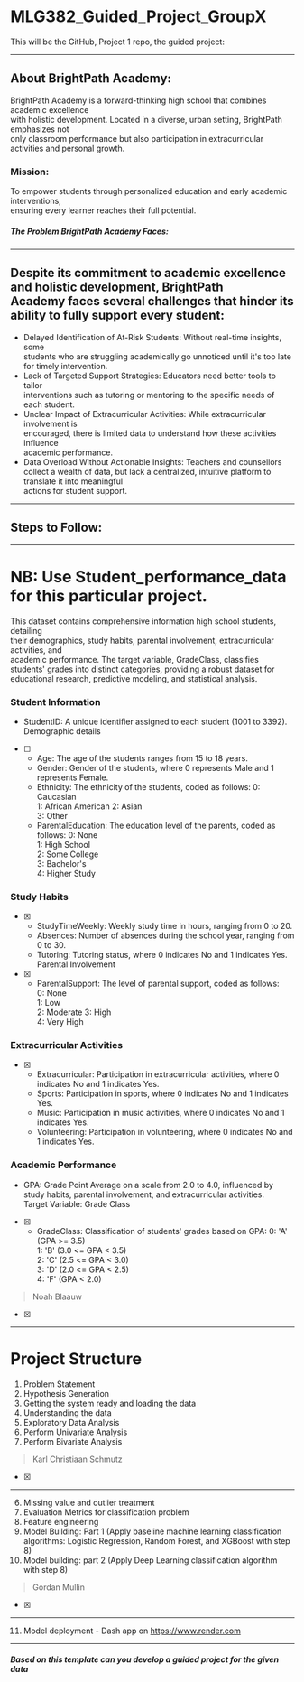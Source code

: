 # MLG382_Guided_Project_GroupX
This will be the GitHub, Project 1 repo, the guided project:

---------------------------------------------------------------------------------------------------------
## About BrightPath Academy: 
BrightPath Academy is a forward-thinking high school that combines academic excellence  
with holistic development. Located in a diverse, urban setting, BrightPath emphasizes not  
only classroom performance but also participation in extracurricular activities and personal 
growth. 

### Mission: 
To empower students through personalized education and early academic interventions,  
ensuring every learner reaches their full potential. 
##### The Problem BrightPath Academy Faces:
--------------------------------------------------------------------------------------
Despite its commitment to academic excellence and holistic development, BrightPath  
Academy faces several challenges that hinder its ability to fully support every student:
----------------------------------------------------------------------------------------

* Delayed Identification of At-Risk Students: Without real-time insights, some  
students who are struggling academically go unnoticed until it's too late for timely 
intervention. 
* Lack of Targeted Support Strategies: Educators need better tools to tailor  
interventions such as tutoring or mentoring to the specific needs of each student. 
* Unclear Impact of Extracurricular Activities: While extracurricular involvement is  
encouraged, there is limited data to understand how these activities influence  
academic performance. 
* Data Overload Without Actionable Insights: Teachers and counsellors collect a 
wealth of data, but lack a centralized, intuitive platform to translate it into meaningful  
actions for student support.

----------------------------------------------------------------------------------------------------------- 
## Steps to Follow: 
------------------------------------------------------------------------------------------------------------ 
# NB: Use Student_performance_data for this particular project. 
This dataset contains comprehensive information high school students, detailing  
their demographics, study habits, parental involvement, extracurricular activities, and  
academic performance. 
The target variable, GradeClass, classifies students' grades into distinct categories, providing 
a robust dataset for educational research, predictive modeling, and statistical analysis. 
### Student Information
  * StudentID: A unique identifier  assigned to each student (1001 to 3392).  
Demographic details
- [ ]
  * Age: The age of the students  ranges from 15 to 18 years.
  * Gender: Gender of the students, where 0 represents Male and 1 represents Female.
  * Ethnicity: The ethnicity of the students, coded as follows:
   0: Caucasian  
   1: African American 
   2: Asian  
   3: Other  
  * ParentalEducation: The education level of the parents, coded as follows:
   0: None  
   1: High School  
   2: Some College  
   3: Bachelor's  
   4: Higher Study  
### Study Habits 
- [x]
  * StudyTimeWeekly: Weekly study time in hours, ranging from 0 to 20.  
  * Absences: Number of absences during the school year, ranging from 0 to 30.
  * Tutoring: Tutoring status,  where 0 indicates No and 1 indicates Yes.
Parental Involvement
- [x]
  * ParentalSupport: The level of parental support, coded as follows:  
   0: None  
   1: Low  
   2: Moderate 
   3: High  
   4: Very High  
### Extracurricular Activities 
- [x]
  * Extracurricular: Participation in extracurricular activities, where 0 indicates No and
   1 indicates Yes.  
  * Sports: Participation in sports, where 0 indicates No and 1 indicates Yes.
  * Music: Participation in music activities, where 0 indicates No and 1 indicates Yes.
  * Volunteering: Participation in volunteering, where 0 indicates No and 1 indicates 
Yes.  
### Academic Performance  
  * GPA: Grade Point Average on a scale from 2.0 to 4.0, influenced by study habits, 
parental involvement, and extracurricular activities.  
Target Variable: Grade Class
- [x]
  * GradeClass: Classification of students' grades based on GPA:
   0: 'A' (GPA >= 3.5)  
   1: 'B' (3.0 <= GPA < 3.5)  
   2: 'C' (2.5 <= GPA < 3.0)  
   3: 'D' (2.0 <= GPA < 2.5)  
   4: 'F' (GPA < 2.0)
> Noah Blaauw
- [x]
-------------------------------------------------------------------------------------------------------------------
# Project Structure
1. Problem Statement 
2. Hypothesis Generation 
3. Getting the system ready and loading the data 
4. Understanding the data
5. Exploratory Data Analysis 
 1. Perform Univariate Analysis 
 2. Perform Bivariate Analysis
> Karl Christiaan Schmutz
- [x]
---------------------------------------------------------------------
6. Missing value and outlier treatment
7. Evaluation Metrics for classification problem 
8. Feature engineering 
9. Model Building: Part 1 (Apply baseline machine learning classification algorithms: 
Logistic Regression, Random Forest, and XGBoost with step 8) 
10. Model building: part 2 (Apply Deep Learning classification algorithm with step 8)
> Gordan Mullin
- [x]
---------------------------------------------------------------------

11. Model deployment - Dash app on https://www.render.com
---------------------------------------------------------------------------------------------------------------------------
##### Based on this template can you develop a guided project for the given data 
